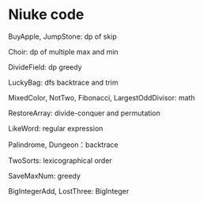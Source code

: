 # Niuke code
BuyApple, JumpStone: dp of skip

Choir: dp of multiple max and min

DivideField: dp greedy

LuckyBag: dfs backtrace and trim

MixedColor, NotTwo, Fibonacci, LargestOddDivisor: math

RestoreArray: divide-conquer and permutation

LikeWord: regular expression

Palindrome, Dungeon：backtrace

TwoSorts: lexicographical order

SaveMaxNum: greedy

BigIntegerAdd, LostThree: BigInteger

